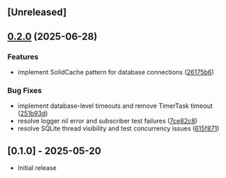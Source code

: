 ## [Unreleased]

## [0.2.0](https://github.com/seuros/solid_mcp/compare/solid_mcp-v0.1.0...solid_mcp/v0.2.0) (2025-06-28)


### Features

* implement SolidCache pattern for database connections ([26175b6](https://github.com/seuros/solid_mcp/commit/26175b6795d207f937475ec47c6826ca8a66aeb4))


### Bug Fixes

* implement database-level timeouts and remove TimerTask timeout ([251b93d](https://github.com/seuros/solid_mcp/commit/251b93d299f9b53710fb2a7e719d38278766210e))
* resolve logger nil error and subscriber test failures ([7ce82c8](https://github.com/seuros/solid_mcp/commit/7ce82c86c62ec18ffb7b08c856f0be6343b3262a))
* resolve SQLite thread visibility and test concurrency issues ([615f871](https://github.com/seuros/solid_mcp/commit/615f871f30b185a86e5b7e347bb108041bfe5351))

## [0.1.0] - 2025-05-20

- Initial release
